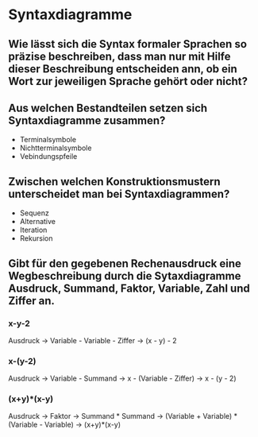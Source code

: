 # Syntaxdiagramme

## Wie lässt sich die Syntax formaler Sprachen so präzise beschreiben, dass man nur mit Hilfe dieser Beschreibung entscheiden ann, ob ein Wort zur jeweiligen Sprache gehört oder nicht?

## Aus welchen Bestandteilen setzen sich Syntaxdiagramme zusammen?

- Terminalsymbole
- Nichtterminalsymbole
- Vebindungspfeile

## Zwischen welchen Konstruktionsmustern unterscheidet man bei Syntaxdiagrammen?

- Sequenz
- Alternative
- Iteration
- Rekursion

## Gibt für den gegebenen Rechenausdruck eine Wegbeschreibung durch die Sytaxdiagramme Ausdruck, Summand, Faktor, Variable, Zahl und Ziffer an.

### x-y-2

Ausdruck ->
Variable - Variable - Ziffer ->
(x - y) - 2


### x-(y-2)

Ausdruck ->
Variable - Summand ->
x - (Variable - Ziffer) ->
x - (y - 2)

### (x+y)\*(x-y)

Ausdruck ->
Faktor ->
Summand * Summand ->
(Variable + Variable) \* (Variable - Variable) ->
(x+y)\*(x-y)
